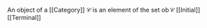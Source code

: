 An object of a [[Category]] $\mathcal{C}$ is an element of the set $\operatorname{ob}\mathcal{C}$
[[Initial]]
[[Terminal]]
